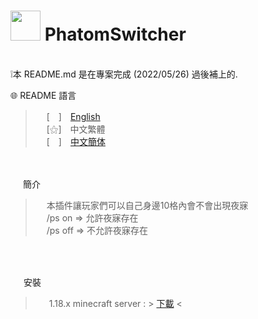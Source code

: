  
# <img src="https://media.discordapp.net/attachments/763787703958372402/997344276998541423/unknown.png" width=48> **PhatomSwitcher**
<br>
❕本 README.md 是在專案完成 (2022/05/26) 過後補上的. 
&nbsp;

<br>

🌐 README 語言
>&emsp;&nbsp;[　]　[English](https://github.com/mcg25035/PhatomSwitcher/blob/master/README.md)<br>
&emsp;&nbsp;[⚝]　中文繁體<br>
&emsp;&nbsp;[　]　[中文簡体](https://github.com/mcg25035/PhatomSwitcher/blob/master/README/README_SC.md)

<br><br>
<img src="https://media.discordapp.net/attachments/763787703958372402/992695856492982352/unknown.png" width=16> 簡介

>&emsp;&nbsp;本插件讓玩家們可以自己身邊10格內會不會出現夜寐 <br>
>&emsp;&nbsp;/ps on => 允許夜寐存在<br>
>&emsp;&nbsp;/ps off => 不允許夜寐存在

<br><br>

<img src="https://cdn.discordapp.com/attachments/763787703958372402/992716242706255932/unknown.png" width=17> 安裝

>&emsp;&nbsp; 1.18.x minecraft server : > <a href="https://github.com/mcg25035/PhatomSwitcher/releases/download/v1.0/phatom_switcher-1.0.jar">下載</a> <